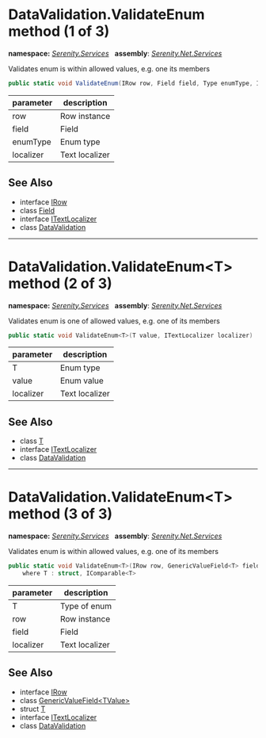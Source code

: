 # DataValidation.ValidateEnum method (1 of 3)
**namespace:** *[Serenity.Services](../../README.md#serenity.services-namespace)*   **assembly**: *[Serenity.Net.Services](../../README.md)*

Validates enum is within allowed values, e.g. one its members

```csharp
public static void ValidateEnum(IRow row, Field field, Type enumType, ITextLocalizer localizer)
```

| parameter | description |
| --- | --- |
| row | Row instance |
| field | Field |
| enumType | Enum type |
| localizer | Text localizer |

## See Also

* interface [IRow](../Serenity.Net.Entity/../../Serenity.Data/IRow.md)
* class [Field](../Serenity.Net.Entity/../../Serenity.Data/Field.md)
* interface [ITextLocalizer](../Serenity.Net.Core/../../Serenity/ITextLocalizer.md)
* class [DataValidation](../DataValidation.md)

---

# DataValidation.ValidateEnum&lt;T&gt; method (2 of 3)
**namespace:** *[Serenity.Services](../../README.md#serenity.services-namespace)*   **assembly**: *[Serenity.Net.Services](../../README.md)*

Validates enum is one of allowed values, e.g. one of its members

```csharp
public static void ValidateEnum<T>(T value, ITextLocalizer localizer)
```

| parameter | description |
| --- | --- |
| T | Enum type |
| value | Enum value |
| localizer | Text localizer |

## See Also

* class [T](../Serenity.Net.Services/../DataValidation.T.md)
* interface [ITextLocalizer](../Serenity.Net.Core/../../Serenity/ITextLocalizer.md)
* class [DataValidation](../DataValidation.md)

---

# DataValidation.ValidateEnum&lt;T&gt; method (3 of 3)
**namespace:** *[Serenity.Services](../../README.md#serenity.services-namespace)*   **assembly**: *[Serenity.Net.Services](../../README.md)*

Validates enum is within allowed values, e.g. one of its members

```csharp
public static void ValidateEnum<T>(IRow row, GenericValueField<T> field, ITextLocalizer localizer)
    where T : struct, IComparable<T>
```

| parameter | description |
| --- | --- |
| T | Type of enum |
| row | Row instance |
| field | Field |
| localizer | Text localizer |

## See Also

* interface [IRow](../Serenity.Net.Entity/../../Serenity.Data/IRow.md)
* class [GenericValueField&lt;TValue&gt;](../Serenity.Net.Entity/../../Serenity.Data/GenericValueField-1.md)
* struct [T](../Serenity.Net.Services/../DataValidation.T.md)
* interface [ITextLocalizer](../Serenity.Net.Core/../../Serenity/ITextLocalizer.md)
* class [DataValidation](../DataValidation.md)